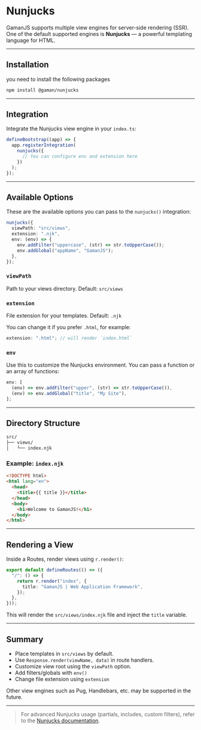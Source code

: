 # Nunjucks

GamanJS supports multiple view engines for server-side rendering (SSR). One of the default supported engines is **Nunjucks** — a powerful templating language for HTML.

---

## Installation

you need to install the following packages

```bash
npm install @gaman/nunjucks
```

---

## Integration

Integrate the Nunjucks view engine in your `index.ts`:

```ts
defineBootstrap((app) => {
  app.registerIntegration(
    nunjucks({
      // You can configure env and extension here
    })
  );
});
```

---

## Available Options

These are the available options you can pass to the `nunjucks()` integration:

```ts
nunjucks({
  viewPath: "src/views",
  extension: ".njk",
  env: (env) => {
    env.addFilter("uppercase", (str) => str.toUpperCase());
    env.addGlobal("appName", "GamanJS");
  },
});
```

### `viewPath`

Path to your views directory. Default: `src/views`

### `extension`

File extension for your templates. Default: `.njk`

You can change it if you prefer `.html`, for example:

```ts
extension: ".html"; // will render `index.html`
```

### `env`

Use this to customize the Nunjucks environment. You can pass a function or an array of functions:

```ts
env: [
  (env) => env.addFilter("upper", (str) => str.toUpperCase()),
  (env) => env.addGlobal("title", "My Site"),
];
```

---

## Directory Structure

```sh
src/
├── views/
│   └── index.njk
```

### Example: `index.njk`

```html
<!DOCTYPE html>
<html lang="en">
  <head>
    <title>{{ title }}</title>
  </head>
  <body>
    <h1>Welcome to GamanJS!</h1>
  </body>
</html>
```

---

## Rendering a View

Inside a Routes, render views using `r.render()`:

```ts
export default defineRoutes(() => ({
  "/": () => {
    return r.render("index", {
      title: "GamanJS | Web Application Framework",
    });
  },
}));
```

This will render the `src/views/index.njk` file and inject the `title` variable.

---

## Summary

- Place templates in `src/views` by default.
- Use `Response.render(viewName, data)` in route handlers.
- Customize view root using the `viewPath` option.
- Add filters/globals with `env()`
- Change file extension using `extension`

Other view engines such as Pug, Handlebars, etc. may be supported in the future.

---

> For advanced Nunjucks usage (partials, includes, custom filters), refer to the [Nunjucks documentation](https://mozilla.github.io/nunjucks/).
